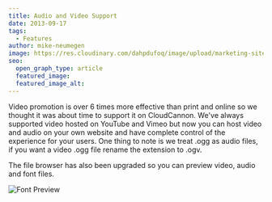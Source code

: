 ```yaml
---
title: Audio and Video Support
date: 2013-09-17
tags:
  - Features
author: mike-neumegen
image: https://res.cloudinary.com/dahpdufoq/image/upload/marketing-site/blog/uploads/blog-record-player.jpg
seo:
  open_graph_type: article
  featured_image:
  featured_image_alt:
---
```


Video promotion is over 6 times more effective than print and online so we thought it was about time to support it on CloudCannon. We've always supported video hosted on YouTube and Vimeo but now you can host video and audio on your own website and have complete control of the experience for your users. One thing to note is we treat .ogg as audio files, if you want a video .ogg file rename the extension to .ogv.

The file browser has also been upgraded so you can preview video, audio and font files.

![Font Preview](https://res.cloudinary.com/dahpdufoq/image/upload/marketing-site/blog/assets/blog/font-preview.png)